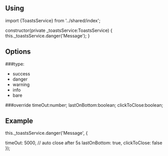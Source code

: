 ## Using
import {ToastsService} from '../shared/index';

constructor(private _toastsService:ToastsService) {
  this._toastsService.danger('Message');
}

## Options
###type: 
- success
- danger
- warning
- info
- bare

###override
timeOut:number;
lastOnBottom:boolean;
clickToClose:boolean;

## Example
this._toastsService.danger('Message', {

  timeOut: 5000, // auto close after 5s
  lastOnBottom: true,
  clickToClose: false
});